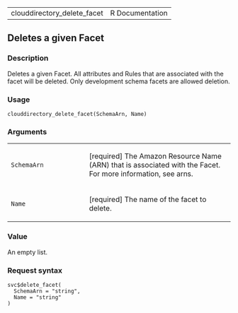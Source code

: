 <table style="width: 100%;">
<tbody>
<tr class="odd">
<td>clouddirectory_delete_facet</td>
<td style="text-align: right;">R Documentation</td>
</tr>
</tbody>
</table>

## Deletes a given Facet

### Description

Deletes a given Facet. All attributes and Rules that are associated with
the facet will be deleted. Only development schema facets are allowed
deletion.

### Usage

    clouddirectory_delete_facet(SchemaArn, Name)

### Arguments

<table>
<colgroup>
<col style="width: 35%" />
<col style="width: 65%" />
</colgroup>
<tbody>
<tr class="odd">
<td><code
id="clouddirectory_delete_facet_:_SchemaArn">SchemaArn</code></td>
<td><p>[required] The Amazon Resource Name (ARN) that is associated with
the Facet. For more information, see arns.</p></td>
</tr>
<tr class="even">
<td><code id="clouddirectory_delete_facet_:_Name">Name</code></td>
<td><p>[required] The name of the facet to delete.</p></td>
</tr>
</tbody>
</table>

### Value

An empty list.

### Request syntax

    svc$delete_facet(
      SchemaArn = "string",
      Name = "string"
    )
